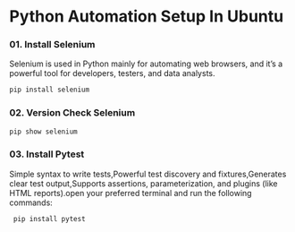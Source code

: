 # Python Automation Setup In Ubuntu

### 01. Install Selenium

Selenium is used in Python mainly for automating web browsers, and it’s a powerful tool for developers, testers, and data analysts.

```sh
pip install selenium
```
### 02. Version Check Selenium
```sh
pip show selenium
```
### 03. Install Pytest

Simple syntax to write tests,Powerful test discovery and fixtures,Generates clear test output,Supports assertions, parameterization, and plugins (like HTML reports).open your preferred terminal and run the following commands:

```sh
 pip install pytest
```
